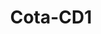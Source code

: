 ---
title: Cota-CD1
slug: cota-cd1
images:
  - ./apt1-1.jpg
  - ./apt1-2.jpg
  - ./apt1-3.jpg
  - ./apt1-4.jpg
---